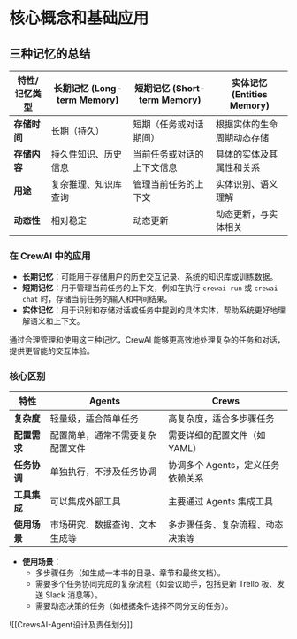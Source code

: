 # 核心概念和基础应用
## 三种记忆的总结

|特性/记忆类型|长期记忆 (Long-term Memory)|短期记忆 (Short-term Memory)|实体记忆 (Entities Memory)|
|---|---|---|---|
|**存储时间**|长期（持久）|短期（任务或对话期间）|根据实体的生命周期动态存储|
|**存储内容**|持久性知识、历史信息|当前任务或对话的上下文信息|具体的实体及其属性和关系|
|**用途**|复杂推理、知识库查询|管理当前任务的上下文|实体识别、语义理解|
|**动态性**|相对稳定|动态更新|动态更新，与实体相关|
### 在 CrewAI 中的应用

- **长期记忆**：可能用于存储用户的历史交互记录、系统的知识库或训练数据。
- **短期记忆**：用于管理当前任务的上下文，例如在执行 `crewai run` 或 `crewai chat` 时，存储当前任务的输入和中间结果。
- **实体记忆**：用于识别和存储对话或任务中提到的具体实体，帮助系统更好地理解语义和上下文。

通过合理管理和使用这三种记忆，CrewAI 能够更高效地处理复杂的任务和对话，提供更智能的交互体验。



### **核心区别**

|特性|Agents|Crews|
|---|---|---|
|**复杂度**|轻量级，适合简单任务|高复杂度，适合多步骤任务|
|**配置需求**|配置简单，通常不需要复杂配置文件|需要详细的配置文件（如 YAML）|
|**任务协调**|单独执行，不涉及任务协调|协调多个 Agents，定义任务依赖关系|
|**工具集成**|可以集成外部工具|主要通过 Agents 集成工具|
|**使用场景**|市场研究、数据查询、文本生成等|多步骤任务、复杂流程、动态决策等|
- **使用场景**：
    - 多步骤任务（如生成一本书的目录、章节和最终文档）。
    - 需要多个任务协同完成的复杂流程（如会议助手，包括更新 Trello 板、发送 Slack 消息等）。
    - 需要动态决策的任务（如根据条件选择不同分支的任务）。

![[CrewsAI-Agent设计及责任划分]]